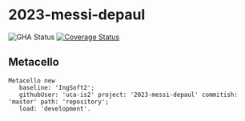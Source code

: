 # 2023-messi-depaul

![GHA Status](https://github.com/uca-argentina/2023-messi-depaul/actions/workflows/GHA.yml/badge.svg)
[![Coverage Status](https://coveralls.io/repos/github/uca-argentina/2023-messi-depaul/badge.svg?branch=master)](https://coveralls.io/github/uca-is2/project-template?branch=master)

## Metacello

```smalltalk
Metacello new
   baseline: 'IngSoft2';
   githubUser: 'uca-is2' project: '2023-messi-depaul' commitish: 'master' path: 'repository';
   load: 'development'.
```
